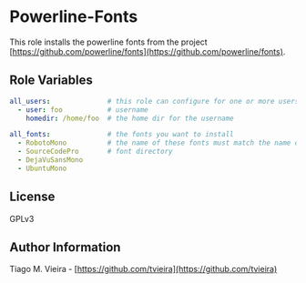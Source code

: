 Powerline-Fonts
===============

This role installs the powerline fonts from the project [https://github.com/powerline/fonts](https://github.com/powerline/fonts).


Role Variables
--------------

```yaml
all_users:              # this role can configure for one or more users
  - user: foo           # username
    homedir: /home/foo  # the home dir for the username

all_fonts:              # the fonts you want to install
  - RobotoMono          # the name of these fonts must match the name of the
  - SourceCodePro       # font directory
  - DejaVuSansMono
  - UbuntuMono
```

License
-------

GPLv3

Author Information
------------------

Tiago M. Vieira - [https://github.com/tvieira](https://github.com/tvieira)